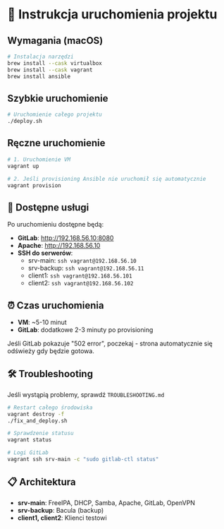 # 🚀 Instrukcja uruchomienia projektu

## Wymagania (macOS)

```bash
# Instalacja narzędzi
brew install --cask virtualbox
brew install --cask vagrant
brew install ansible
```

## Szybkie uruchomienie

```bash
# Uruchomienie całego projektu
./deploy.sh
```

## Ręczne uruchomienie

```bash
# 1. Uruchomienie VM
vagrant up

# 2. Jeśli provisioning Ansible nie uruchomił się automatycznie
vagrant provision
```

## 🔗 Dostępne usługi

Po uruchomieniu dostępne będą:

- **GitLab**: http://192.168.56.10:8080
- **Apache**: http://192.168.56.10
- **SSH do serwerów**:
  - srv-main: `ssh vagrant@192.168.56.10`
  - srv-backup: `ssh vagrant@192.168.56.11`
  - client1: `ssh vagrant@192.168.56.101`
  - client2: `ssh vagrant@192.168.56.102`

## ⏰ Czas uruchomienia

- **VM**: ~5-10 minut
- **GitLab**: dodatkowe 2-3 minuty po provisioning

Jeśli GitLab pokazuje "502 error", poczekaj - strona automatycznie się odświeży gdy będzie gotowa.

## 🛠️ Troubleshooting

Jeśli wystąpią problemy, sprawdź `TROUBLESHOOTING.md`

```bash
# Restart całego środowiska
vagrant destroy -f
./fix_and_deploy.sh

# Sprawdzenie statusu
vagrant status

# Logi GitLab
vagrant ssh srv-main -c "sudo gitlab-ctl status"
```

## 📋 Architektura

- **srv-main**: FreeIPA, DHCP, Samba, Apache, GitLab, OpenVPN
- **srv-backup**: Bacula (backup)
- **client1, client2**: Klienci testowi
